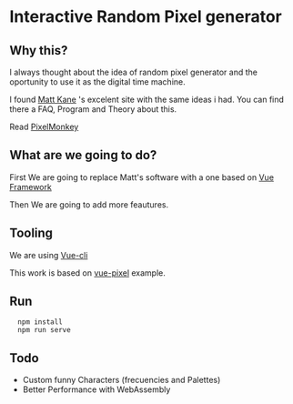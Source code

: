 # Interactive Random Pixel generator

## Why this?

I always thought about the idea of random pixel generator and the oportunity
to use it as the digital time machine.

I found [Matt Kane](http://www.mattkane.com/) 's excelent site with the same ideas i had.
You can find there a FAQ, Program and Theory about this.

Read [PixelMonkey](http://pixelmonkeys.org/)


## What are we going to do?

First We are going to replace Matt's software with a one based on [Vue Framework](https://vuejs.org/)

Then We are going to add more feautures.


## Tooling

We are using [Vue-cli](https://github.com/vuejs/vue-cli)

This work is based on [vue-pixel](https://github.com/yhosun/vue-pixel) example.


## Run

```
  npm install
  npm run serve
```

## Todo

 - Custom funny Characters (frecuencies and Palettes)
 - Better Performance with WebAssembly

